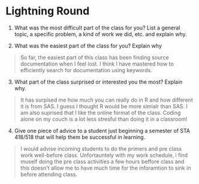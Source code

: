# Lightning Round
1. What was the most difficult part of the class for you? List a general topic, a specific problem, a kind of work we did, etc. and explain why.
>
2. What was the easiest part of the class for you? Explain why
> So far, the easiest part of this class has been finding source documentation when I feel lost. I think I have mastered how to efficiently search for documentation using keywords.
3. What part of the class surprised or interested you the most? Explain why.
> It has surpised me how much you can really do in R and how different it is from SAS. I guess I thought R would be more simialr than SAS. I am also suprised that I like the online format of the class. Coding alone on my couch is a lot less stresful than doing it in a classroom!
4. Give one piece of advice to a student just beginning a semester of STA 418/518 that will help them be successful in learning.
> I would advise incoming students to do the primers and pre class work well-before class. Unfortauntely with my work schedule, i find muself doing the pre class activities a few hours beffore class and this doesn't allow me to have much time for the inforamtion to sink in before attending class. 

